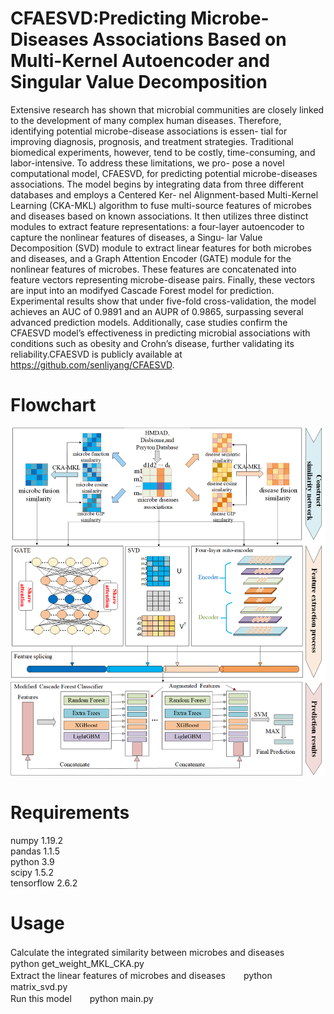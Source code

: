 # CFAESVD:Predicting Microbe-Diseases Associations Based on Multi-Kernel Autoencoder and Singular Value Decomposition
Extensive research has shown that microbial communities are closely linked to the development of
many complex human diseases. Therefore, identifying potential microbe-disease associations is essen-
tial for improving diagnosis, prognosis, and treatment strategies. Traditional biomedical experiments,
however, tend to be costly, time-consuming, and labor-intensive. To address these limitations, we pro-
pose a novel computational model, CFAESVD, for predicting potential microbe-diseases associations.
The model begins by integrating data from three different databases and employs a Centered Ker-
nel Alignment-based Multi-Kernel Learning (CKA-MKL) algorithm to fuse multi-source features of
microbes and diseases based on known associations. It then utilizes three distinct modules to extract
feature representations: a four-layer autoencoder to capture the nonlinear features of diseases, a Singu-
lar Value Decomposition (SVD) module to extract linear features for both microbes and diseases, and
a Graph Attention Encoder (GATE) module for the nonlinear features of microbes. These features are
concatenated into feature vectors representing microbe-disease pairs. Finally, these vectors are input
into an modifyed Cascade Forest model for prediction. Experimental results show that under five-fold
cross-validation, the model achieves an AUC of 0.9891 and an AUPR of 0.9865, surpassing several
advanced prediction models. Additionally, case studies confirm the CFAESVD model’s effectiveness
in predicting microbial associations with conditions such as obesity and Crohn’s disease, further
validating its reliability.CFAESVD is publicly available at https://github.com/senliyang/CFAESVD.
# Flowchart
![image](https://github.com/senliyang/CFAESVD/blob/main/CFAESVD/CFAESVD3.png)
# Requirements
numpy                     1.19.2          
pandas                    1.1.5           
python                    3.9               
scipy                     1.5.2            
tensorflow                2.6.2  
# Usage
Calculate the integrated similarity between microbes and diseases  　&ensp;                  python get_weight_MKL_CKA.py          
Extract the linear features of microbes and diseases             　&ensp;        python matrix_svd.py                 
Run this model          　&ensp;      python main.py
